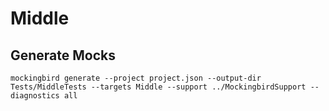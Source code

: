 # Middle

## Generate Mocks
```
mockingbird generate --project project.json --output-dir Tests/MiddleTests --targets Middle --support ../MockingbirdSupport --diagnostics all
```
